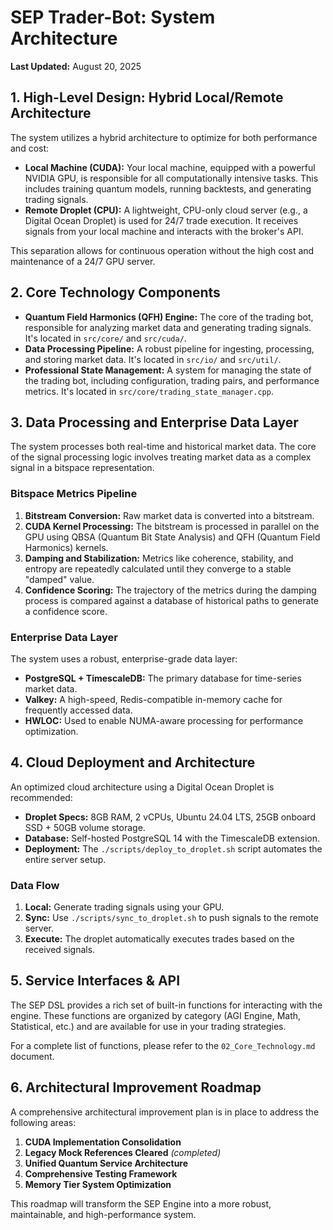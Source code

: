 # SEP Trader-Bot: System Architecture

**Last Updated:** August 20, 2025

## 1. High-Level Design: Hybrid Local/Remote Architecture

The system utilizes a hybrid architecture to optimize for both performance and cost:

*   **Local Machine (CUDA):** Your local machine, equipped with a powerful NVIDIA GPU, is responsible for all computationally intensive tasks. This includes training quantum models, running backtests, and generating trading signals.
*   **Remote Droplet (CPU):** A lightweight, CPU-only cloud server (e.g., a Digital Ocean Droplet) is used for 24/7 trade execution. It receives signals from your local machine and interacts with the broker's API.

This separation allows for continuous operation without the high cost and maintenance of a 24/7 GPU server.

## 2. Core Technology Components

*   **Quantum Field Harmonics (QFH) Engine:** The core of the trading bot, responsible for analyzing market data and generating trading signals. It's located in `src/core/` and `src/cuda/`.
*   **Data Processing Pipeline:** A robust pipeline for ingesting, processing, and storing market data. It's located in `src/io/` and `src/util/`.
*   **Professional State Management:** A system for managing the state of the trading bot, including configuration, trading pairs, and performance metrics. It's located in `src/core/trading_state_manager.cpp`.

## 3. Data Processing and Enterprise Data Layer

The system processes both real-time and historical market data. The core of the signal processing logic involves treating market data as a complex signal in a bitspace representation.

### Bitspace Metrics Pipeline

1.  **Bitstream Conversion:** Raw market data is converted into a bitstream.
2.  **CUDA Kernel Processing:** The bitstream is processed in parallel on the GPU using QBSA (Quantum Bit State Analysis) and QFH (Quantum Field Harmonics) kernels.
3.  **Damping and Stabilization:** Metrics like coherence, stability, and entropy are repeatedly calculated until they converge to a stable "damped" value.
4.  **Confidence Scoring:** The trajectory of the metrics during the damping process is compared against a database of historical paths to generate a confidence score.

### Enterprise Data Layer

The system uses a robust, enterprise-grade data layer:

*   **PostgreSQL + TimescaleDB:** The primary database for time-series market data.
*   **Valkey:** A high-speed, Redis-compatible in-memory cache for frequently accessed data.
*   **HWLOC:** Used to enable NUMA-aware processing for performance optimization.

## 4. Cloud Deployment and Architecture

An optimized cloud architecture using a Digital Ocean Droplet is recommended:

*   **Droplet Specs:** 8GB RAM, 2 vCPUs, Ubuntu 24.04 LTS, 25GB onboard SSD + 50GB volume storage.
*   **Database:** Self-hosted PostgreSQL 14 with the TimescaleDB extension.
*   **Deployment:** The `./scripts/deploy_to_droplet.sh` script automates the entire server setup.

### Data Flow

1.  **Local:** Generate trading signals using your GPU.
2.  **Sync:** Use `./scripts/sync_to_droplet.sh` to push signals to the remote server.
3.  **Execute:** The droplet automatically executes trades based on the received signals.

## 5. Service Interfaces & API

The SEP DSL provides a rich set of built-in functions for interacting with the engine. These functions are organized by category (AGI Engine, Math, Statistical, etc.) and are available for use in your trading strategies.

For a complete list of functions, please refer to the `02_Core_Technology.md` document.

## 6. Architectural Improvement Roadmap

A comprehensive architectural improvement plan is in place to address the following areas:

1.  **CUDA Implementation Consolidation**
2.  **Legacy Mock References Cleared** *(completed)*
3.  **Unified Quantum Service Architecture**
4.  **Comprehensive Testing Framework**
5.  **Memory Tier System Optimization**

This roadmap will transform the SEP Engine into a more robust, maintainable, and high-performance system.
